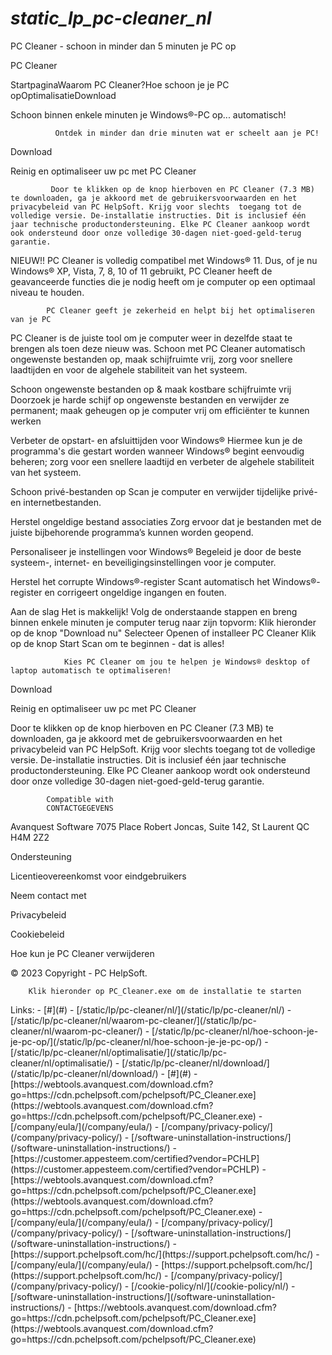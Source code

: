 # _static_lp_pc-cleaner_nl_

<p>PC Cleaner - schoon in minder dan 5 minuten je PC op</p>
<p>PC Cleaner</p>
<p>StartpaginaWaarom PC Cleaner?Hoe schoon je je PC opOptimalisatieDownload </p>
<p>Schoon binnen enkele minuten je Windows®-PC op... automatisch!</p>
<pre><code>          Ontdek in minder dan drie minuten wat er scheelt aan je PC!
</code></pre>
<p>Download</p>
<p>Reinig en optimaliseer uw pc  met PC Cleaner</p>
<pre><code>         Door te klikken op de knop hierboven en PC Cleaner (7.3 MB) te downloaden, ga je akkoord met de gebruikersvoorwaarden en het privacybeleid van PC HelpSoft. Krijg voor slechts  toegang tot de volledige versie. De-installatie instructies. Dit is inclusief één jaar technische productondersteuning. Elke PC Cleaner aankoop wordt ook ondersteund door onze volledige 30-dagen niet-goed-geld-terug garantie.
</code></pre>
<p>NIEUW!! PC Cleaner is volledig compatibel met Windows® 11. Dus, of je nu Windows® XP, Vista, 7, 8, 10 of 11 gebruikt, PC Cleaner heeft de geavanceerde functies die je nodig heeft om je computer op een optimaal niveau te houden.</p>
<pre><code>        PC Cleaner geeft je zekerheid en helpt bij het optimaliseren van je PC
</code></pre>
<p>PC Cleaner is de juiste tool om je computer weer in dezelfde staat te brengen als toen deze nieuw was. Schoon met PC Cleaner automatisch ongewenste bestanden op, maak schijfruimte vrij, zorg voor snellere laadtijden en voor de algehele stabiliteit van het systeem.</p>
<p>Schoon ongewenste bestanden op &amp; maak kostbare schijfruimte vrij
Doorzoek je harde schijf op ongewenste bestanden en verwijder ze permanent; maak geheugen op je computer vrij om efficiënter te kunnen werken</p>
<p>Verbeter de opstart- en afsluittijden voor Windows®
Hiermee kun je de programma's die gestart worden wanneer Windows® begint eenvoudig beheren; zorg voor een snellere laadtijd en verbeter de algehele stabiliteit van het systeem.</p>
<p>Schoon privé-bestanden op
Scan je computer en verwijder tijdelijke privé- en internetbestanden.</p>
<p>Herstel ongeldige bestand associaties
Zorg ervoor dat je bestanden met de juiste bijbehorende programma’s kunnen worden geopend.</p>
<p>Personaliseer je instellingen voor Windows®
Begeleid je door de beste systeem-, internet- en beveiligingsinstellingen voor je computer.</p>
<p>Herstel het corrupte Windows®-register
Scant automatisch het Windows®-register en corrigeert ongeldige ingangen en fouten.</p>
<p>Aan de slag
Het is makkelijk! Volg de onderstaande stappen en breng binnen enkele minuten je computer terug naar zijn topvorm:
Klik hieronder op de knop "Download nu"
Selecteer Openen of installeer PC Cleaner
Klik op de knop Start Scan om te beginnen - dat is alles!</p>
<pre><code>            Kies PC Cleaner om jou te helpen je Windows® desktop of laptop automatisch te optimaliseren!
</code></pre>
<p>Download</p>
<p>Reinig en optimaliseer uw pc  met PC Cleaner</p>
<p>Door te klikken op de knop hierboven en PC Cleaner (7.3 MB) te downloaden, ga je akkoord met de gebruikersvoorwaarden en het privacybeleid van PC HelpSoft. Krijg voor slechts  toegang tot de volledige versie. De-installatie instructies. Dit is inclusief één jaar technische productondersteuning. Elke PC Cleaner aankoop wordt ook ondersteund door onze volledige 30-dagen niet-goed-geld-terug garantie.</p>
<pre><code>        Compatible with
        CONTACTGEGEVENS
</code></pre>
<p>Avanquest Software
7075 Place Robert Joncas, Suite 142, St Laurent QC H4M 2Z2</p>
<p>Ondersteuning</p>
<p>Licentieovereenkomst voor eindgebruikers</p>
<p>Neem contact met</p>
<p>Privacybeleid</p>
<p>Cookiebeleid</p>
<p>Hoe kun je PC Cleaner verwijderen</p>
<p>© 2023 Copyright - PC HelpSoft.</p>
<pre><code>    Klik hieronder op PC_Cleaner.exe om de installatie te starten
</code></pre>
Links:
- [#](#)
- [/static/lp/pc-cleaner/nl/](/static/lp/pc-cleaner/nl/)
- [/static/lp/pc-cleaner/nl/waarom-pc-cleaner/](/static/lp/pc-cleaner/nl/waarom-pc-cleaner/)
- [/static/lp/pc-cleaner/nl/hoe-schoon-je-je-pc-op/](/static/lp/pc-cleaner/nl/hoe-schoon-je-je-pc-op/)
- [/static/lp/pc-cleaner/nl/optimalisatie/](/static/lp/pc-cleaner/nl/optimalisatie/)
- [/static/lp/pc-cleaner/nl/download/](/static/lp/pc-cleaner/nl/download/)
- [#](#)
- [https://webtools.avanquest.com/download.cfm?go=https://cdn.pchelpsoft.com/pchelpsoft/PC_Cleaner.exe](https://webtools.avanquest.com/download.cfm?go=https://cdn.pchelpsoft.com/pchelpsoft/PC_Cleaner.exe)
- [/company/eula/](/company/eula/)
- [/company/privacy-policy/](/company/privacy-policy/)
- [/software-uninstallation-instructions/](/software-uninstallation-instructions/)
- [https://customer.appesteem.com/certified?vendor=PCHLP](https://customer.appesteem.com/certified?vendor=PCHLP)
- [https://webtools.avanquest.com/download.cfm?go=https://cdn.pchelpsoft.com/pchelpsoft/PC_Cleaner.exe](https://webtools.avanquest.com/download.cfm?go=https://cdn.pchelpsoft.com/pchelpsoft/PC_Cleaner.exe)
- [/company/eula/](/company/eula/)
- [/company/privacy-policy/](/company/privacy-policy/)
- [/software-uninstallation-instructions/](/software-uninstallation-instructions/)
- [https://support.pchelpsoft.com/hc/](https://support.pchelpsoft.com/hc/)
- [/company/eula/](/company/eula/)
- [https://support.pchelpsoft.com/hc/](https://support.pchelpsoft.com/hc/)
- [/company/privacy-policy/](/company/privacy-policy/)
- [/cookie-policy/nl/](/cookie-policy/nl/)
- [/software-uninstallation-instructions/](/software-uninstallation-instructions/)
- [https://webtools.avanquest.com/download.cfm?go=https://cdn.pchelpsoft.com/pchelpsoft/PC_Cleaner.exe](https://webtools.avanquest.com/download.cfm?go=https://cdn.pchelpsoft.com/pchelpsoft/PC_Cleaner.exe)